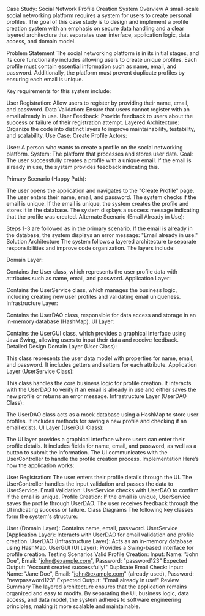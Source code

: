 Case Study: Social Network Profile Creation System
Overview
A small-scale social networking platform requires a system for users to create personal profiles. The goal of this case study is to design and implement a profile creation system with an emphasis on secure data handling and a clear layered architecture that separates user interface, application logic, data access, and domain model.

Problem Statement
The social networking platform is in its initial stages, and its core functionality includes allowing users to create unique profiles. Each profile must contain essential information such as name, email, and password. Additionally, the platform must prevent duplicate profiles by ensuring each email is unique.

Key requirements for this system include:

User Registration: Allow users to register by providing their name, email, and password.
Data Validation: Ensure that users cannot register with an email already in use.
User Feedback: Provide feedback to users about the success or failure of their registration attempt.
Layered Architecture: Organize the code into distinct layers to improve maintainability, testability, and scalability.
Use Case: Create Profile
Actors:

User: A person who wants to create a profile on the social networking platform.
System: The platform that processes and stores user data.
Goal: The user successfully creates a profile with a unique email. If the email is already in use, the system provides feedback indicating this.

Primary Scenario (Happy Path):

The user opens the application and navigates to the "Create Profile" page.
The user enters their name, email, and password.
The system checks if the email is unique.
If the email is unique, the system creates the profile and stores it in the database.
The system displays a success message indicating that the profile was created.
Alternate Scenario (Email Already in Use):

Steps 1-3 are followed as in the primary scenario.
If the email is already in the database, the system displays an error message: "Email already in use."
Solution Architecture
The system follows a layered architecture to separate responsibilities and improve code organization. The layers include:

Domain Layer:

Contains the User class, which represents the user profile data with attributes such as name, email, and password.
Application Layer:

Contains the UserService class, which manages the business logic, including creating new user profiles and validating email uniqueness.
Infrastructure Layer:

Contains the UserDAO class, responsible for data access and storage in an in-memory database (HashMap).
UI Layer:

Contains the UserGUI class, which provides a graphical interface using Java Swing, allowing users to input their data and receive feedback.
Detailed Design
Domain Layer (User Class):

This class represents the user data model with properties for name, email, and password. It includes getters and setters for each attribute.
Application Layer (UserService Class):

This class handles the core business logic for profile creation. It interacts with the UserDAO to verify if an email is already in use and either saves the new profile or returns an error message.
Infrastructure Layer (UserDAO Class):

The UserDAO class acts as a mock database using a HashMap to store user profiles. It includes methods for saving a new profile and checking if an email exists.
UI Layer (UserGUI Class):

The UI layer provides a graphical interface where users can enter their profile details. It includes fields for name, email, and password, as well as a button to submit the information. The UI communicates with the UserController to handle the profile creation process.
Implementation
Here’s how the application works:

User Registration:
The user enters their profile details through the UI.
The UserController handles the input validation and passes the data to UserService.
Email Validation:
UserService checks with UserDAO to confirm if the email is unique.
Profile Creation:
If the email is unique, UserService saves the profile through UserDAO.
The user receives feedback through the UI indicating success or failure.
Class Diagrams
The following key classes form the system's structure:

User (Domain Layer): Contains name, email, password.
UserService (Application Layer): Interacts with UserDAO for email validation and profile creation.
UserDAO (Infrastructure Layer): Acts as an in-memory database using HashMap.
UserGUI (UI Layer): Provides a Swing-based interface for profile creation.
Testing Scenarios
Valid Profile Creation:
Input: Name: "John Doe", Email: "john@example.com", Password: "password123"
Expected Output: "Account created successfully!"
Duplicate Email Check:
Input: Name: "Jane Doe", Email: "john@example.com" (already used), Password: "newpassword123"
Expected Output: "Email already in use!"
Review Summary
The layered architecture ensures that the application remains organized and easy to modify. By separating the UI, business logic, data access, and data model, the system adheres to software engineering principles, making it more scalable and maintainable.

